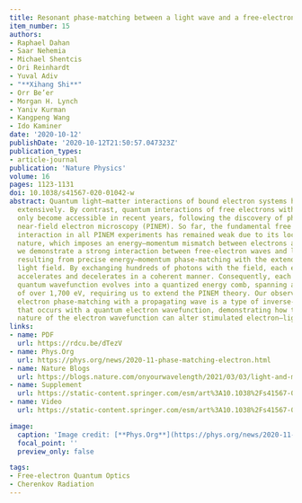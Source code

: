 ```yaml
---
title: Resonant phase-matching between a light wave and a free-electron wavefunction
item_number: 15
authors:
- Raphael Dahan
- Saar Nehemia
- Michael Shentcis
- Ori Reinhardt
- Yuval Adiv
- "**Xihang Shi**"
- Orr Be’er
- Morgan H. Lynch
- Yaniv Kurman
- Kangpeng Wang
- Ido Kaminer
date: '2020-10-12'
publishDate: '2020-10-12T21:50:57.047323Z'
publication_types:
- article-journal
publication: 'Nature Physics'
volume: 16
pages: 1123-1131
doi: 10.1038/s41567-020-01042-w
abstract: Quantum light–matter interactions of bound electron systems have been studied
  extensively. By contrast, quantum interactions of free electrons with light have
  only become accessible in recent years, following the discovery of photon-induced
  near-field electron microscopy (PINEM). So far, the fundamental free electron–light
  interaction in all PINEM experiments has remained weak due to its localized near-field
  nature, which imposes an energy–momentum mismatch between electrons and light. Here,
  we demonstrate a strong interaction between free-electron waves and light waves,
  resulting from precise energy–momentum phase-matching with the extended propagating
  light field. By exchanging hundreds of photons with the field, each electron simultaneously
  accelerates and decelerates in a coherent manner. Consequently, each electron’s
  quantum wavefunction evolves into a quantized energy comb, spanning a bandwidth
  of over 1,700 eV, requiring us to extend the PINEM theory. Our observation of coherent
  electron phase-matching with a propagating wave is a type of inverse-Cherenkov interaction
  that occurs with a quantum electron wavefunction, demonstrating how the extended
  nature of the electron wavefunction can alter stimulated electron–light interactions.
links:
- name: PDF
  url: https://rdcu.be/dTezV
- name: Phys.Org
  url: https://phys.org/news/2020-11-phase-matching-electron.html
- name: Nature Blogs
  url: https://blogs.nature.com/onyourwavelength/2021/03/03/light-and-matter-in-sync/
- name: Supplement
  url: https://static-content.springer.com/esm/art%3A10.1038%2Fs41567-020-01042-w/MediaObjects/41567_2020_1042_MOESM1_ESM.pdf
- name: Video
  url: https://static-content.springer.com/esm/art%3A10.1038%2Fs41567-020-01042-w/MediaObjects/41567_2020_1042_MOESM2_ESM.mp4

image:
  caption: 'Image credit: [**Phys.Org**](https://phys.org/news/2020-11-phase-matching-electron.html)'
  focal_point: ''
  preview_only: false

tags:
- Free-electron Quantum Optics
- Cherenkov Radiation
---
```


